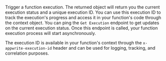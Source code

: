 Trigger a function execution. The returned object will return you the current execution status and a unique execution ID. You can use this execution ID to track the execution's progress and access it in your function's code through the context object. You can ping the `Get Execution` endpoint to get updates on the current execution status. Once this endpoint is called, your function execution process will start asynchronously.

The execution ID is available in your function's context through the `x-appwrite-execution-id` header and can be used for logging, tracking, and correlation purposes.